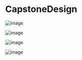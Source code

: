 # CapstoneDesign

![image](https://user-images.githubusercontent.com/79839332/171124134-0721501e-8758-4c70-8487-89b71c10f34a.png)

![image](https://user-images.githubusercontent.com/79839332/171124173-21d1e88d-3028-4f79-9ed2-0132e6bb65b4.png)

![image](https://user-images.githubusercontent.com/79839332/171124212-46786bed-155a-4955-8b6c-33537b60af5a.png)

![image](https://user-images.githubusercontent.com/79839332/171124086-5340d07b-4ffb-4792-b547-e62374c185d6.png)
